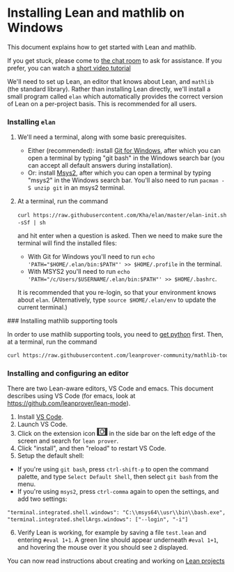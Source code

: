 # Installing Lean and mathlib on Windows

This document explains how to get started with Lean and mathlib.

If you get stuck, please come to [the chat room](https://leanprover.zulipchat.com/) to ask for
assistance.
If you prefer, you can watch a [short video tutorial](https://www.youtube.com/watch?v=2f_9Zetekd8)

We'll need to set up Lean, an editor that knows about Lean, and `mathlib` (the standard library).
Rather than installing Lean directly, we'll install a small program called `elan` which
automatically provides the correct version of Lean on a per-project basis. This is recommended for
all users.

### Installing `elan`

1. We'll need a terminal, along with some basic prerequisites.
   * Either (recommended): install [Git for Windows](https://gitforwindows.org/), after which you
     can open a terminal by typing "git bash" in the Windows search bar (you can accept all default answers during installation).
   * Or: install [Msys2](https://www.msys2.org/), after which you can open a terminal by
     typing "msys2" in the Windows search bar. You'll also need to run `pacman -S unzip git` in
     an msys2 terminal.

2. At a terminal, run the command

   `curl https://raw.githubusercontent.com/Kha/elan/master/elan-init.sh -sSf | sh`

   and hit enter when a question is asked. Then we need to make sure the terminal will find the installed files:
   * With Git for Windows you'll need to run `echo 'PATH="$HOME/.elan/bin:$PATH"' >> $HOME/.profile` in the terminal.
   * With MSYS2 you'll need to run `echo 'PATH="/c/Users/$USERNAME/.elan/bin:$PATH"' >> $HOME/.bashrc`.

   It is recommended that you re-login,
   so that your environment knows about `elan`.
   (Alternatively, type `source $HOME/.elan/env` to update the current terminal.)

### Installing mathlib supporting tools

In order to use mathlib supporting tools, you need to [get python](https://www.python.org/downloads/) first.
Then, at a terminal, run the command
  ```bash
  curl https://raw.githubusercontent.com/leanprover-community/mathlib-tools/master/scripts/remote-install-update-mathlib.sh -sSf | bash
  ```

### Installing and configuring an editor

There are two Lean-aware editors, VS Code and emacs.
This document describes using VS Code (for emacs, look at https://github.com/leanprover/lean-mode).

1. Install [VS Code](https://code.visualstudio.com/).
2. Launch VS Code.
3. Click on the extension icon ![(image of icon)](extensions-icon.png) in the side bar on the left
  edge of the screen and search for `lean prover`.
4. Click "install", and then "reload" to restart VS Code.
5. Setup the default shell:
  * If you're using `git bash`, press `ctrl-shift-p` to open the command palette, and type
    `Select Default Shell`, then select `git bash` from the menu.
  * If you're using `msys2`, press `ctrl-comma` again to open the settings, and add two settings:
  ```
  "terminal.integrated.shell.windows": "C:\\msys64\\usr\\bin\\bash.exe",
  "terminal.integrated.shellArgs.windows": ["--login", "-i"]
  ```
6. Verify Lean is working, for example by saving a file `test.lean` and entering `#eval 1+1`.
   A green line should appear underneath `#eval 1+1`, and hovering the mouse over it you should see `2`
   displayed.

You can now read instructions about creating and working on [Lean projects](project.md)
